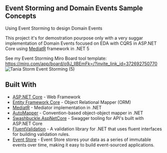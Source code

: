 ## Event Storming and Domain Events Sample Concepts 

Using Event Storming to design Domain Events

This project it's for demostration pourpose only with a very suggar implementation of Domain Events focused on EDA with CQRS in ASP.NET Core using [MediatR](https://github.com/jbogard/MediatR) framework in .NET 5

See my Event Storming Miro Board tool template: 
https://miro.com/app/board/o9J_llBEmFk=/?invite_link_id=372692750770
![Tania Storm Event Storming (5)](https://user-images.githubusercontent.com/8992182/159707970-ddfd6b13-a731-45f3-be56-173cbb4f15e6.jpg)

## Built With
* [ASP.NET Core](https://docs.microsoft.com/en-us/aspnet/core) - Web Framework
* [Entity Framework Core](https://github.com/aspnet/EntityFrameworkCore) - Object Relational Mapper (ORM)
* [MediatR](https://github.com/jbogard/MediatR) - Mediator implementation in .NET
* [AutoMapper](https://github.com/AutoMapper/AutoMapper) - Convention-based object-object mapper in .NET
* [Swashbuckle.AspNetCore](https://github.com/domaindrivendev/Swashbuckle.AspNetCore) - Swagger tooling for API's built with ASP.NET Core
* [FluentValidation](https://github.com/JeremySkinner/FluentValidation) - A validation library for .NET that uses fluent interfaces for building validation rules.
* [Event Store](https://eventstore.org/) - Event Store stores your data as a series of immutable events over time, making it easy to build event-sourced applications.

